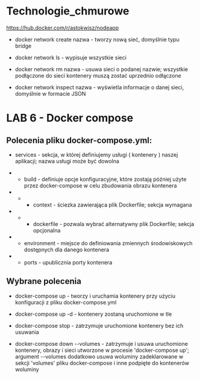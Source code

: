 # Technologie_chmurowe
https://hub.docker.com/r/astokwisz/nodeapp

- docker network create nazwa - tworzy nową sieć, domyślnie typu bridge

- docker network ls - wypisuje wszystkie sieci

- docker network rm nazwa - usuwa sieci o podanej nazwie; wszystkie podłączone do sieci kontenery muszą zostać uprzednio odłączone

- docker network inspect nazwa - wyświetla informacje o danej sieci, domyślnie w formacie JSON


# LAB 6 - Docker compose

## Polecenia pliku docker-compose.yml:

- services - sekcja, w której definiujemy usługi ( kontenery ) naszej aplikacji; nazwa usługi może być dowolna

- - build - definiuje opcje konfiguracyjne, które zostają później użyte przez docker-compose w celu zbudowania obrazu kontenera

- - - context - ściezka zawierająca plik Dockerfile; sekcja wymagana

- - - dockerfile - pozwala wybrać alternatywny plik Dockerfile; sekcja opcjonalna


- - environment - miejsce do definiowania zmiennych środowiskowych dostępnych dla danego kontenera

- - ports - upublicznia porty kontenera

## Wybrane polecenia

- docker-compose up - tworzy i uruchamia kontenery przy użyciu konfiguracji z pliku docker-compose.yml

- docker-compose up -d - kontenery zostaną uruchomione w tle

- docker-compose stop - zatrzymuje uruchomione kontenery bez ich usuwania

- docker-compose down --volumes - zatrzymuje i usuwa uruchomione kontenery, obrazy i sieci utworzone w procesie 'docker-compose up'; argument --volumes dodatkowo usuwa woluminy zadeklarowane w sekcji 'volumes' pliku docker-compose i inne podpięte do kontenerów woluminy